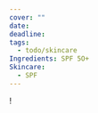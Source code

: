 ```yaml
---
cover: ""
date: 
deadline: 
tags:
  - todo/skincare
Ingredients: SPF 5O+
Skincare:
  - SPF
---
```

!